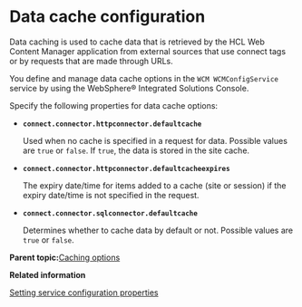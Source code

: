 # Data cache configuration 

Data caching is used to cache data that is retrieved by the HCL Web Content Manager application from external sources that use connect tags or by requests that are made through URLs.

You define and manage data cache options in the `WCM WCMConfigService` service by using the WebSphere® Integrated Solutions Console.

Specify the following properties for data cache options:

-   **`connect.connector.httpconnector.defaultcache`**

    Used when no cache is specified in a request for data. Possible values are `true` or `false`. If `true`, the data is stored in the site cache.

-   **`connect.connector.httpconnector.defaultcacheexpires`**

    The expiry date/time for items added to a cache \(site or session\) if the expiry date/time is not specified in the request.

-   **`connect.connector.sqlconnector.defaultcache`**

    Determines whether to cache data by default or not. Possible values are `true` or `false`.


**Parent topic:**[Caching options ](../wcm/wcm_config_delivery_caching.md)

**Related information**  


[Setting service configuration properties ](../admin-system/adsetcfg.md)

